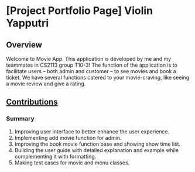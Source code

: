 # [Project Portfolio Page] Violin Yapputri

## Overview
Welcome to Movie App. This application is developed by me and my teammates in CS2113 group T10-3!
The function of the application is to facilitate users – both admin and customer – to see movies and book a ticket.
We have several functions catered to your movie-craving, like seeing a movie review and give a rating.

## [Contributions](https://nus-cs2113-ay2021s2.github.io/tp-dashboard/?search=&sort=groupTitle&sortWithin=title&since=&timeframe=commit&mergegroup=&groupSelect=groupByRepos&breakdown=false&tabOpen=true&tabType=authorship&tabAuthor=violinyap&tabRepo=AY2021S2-CS2113-T10-3%2Ftp%5Bmaster%5D&authorshipIsMergeGroup=false&authorshipFileTypes=docs~functional-code~test-code~other)
### Summary
1. Improving user interface to better enhance the user experience.
2. Implementing add movie function for admin.
3. Improving the book movie function base and showing show time list.
4. Building the user guide with detailed explanation and example while complementing it with formatting.
5. Making test cases for movie and menu classes.


